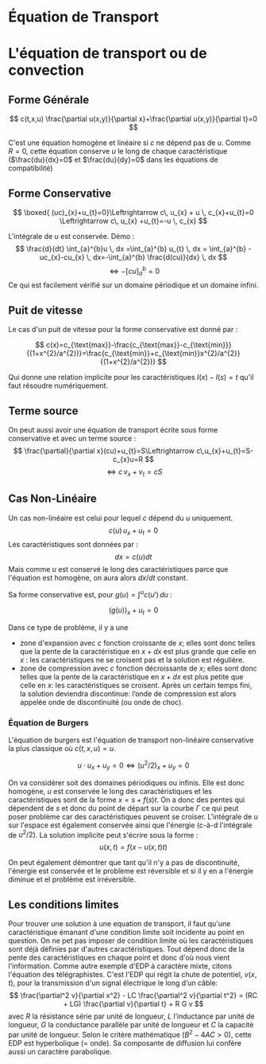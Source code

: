 # Équation de Transport

# L'équation de transport ou de convection

## Forme Générale

$$
c(t,x,u) \frac{\partial u(x,y)}{\partial x}+\frac{\partial u(x,y)}{\partial t}=0
$$

C'est une équation homogène et linéaire si $c$ ne dépend pas de $u$. Comme $R=0$, cette équation conserve $u$ le long de chaque caractéristique ($\frac{du}{dx}=0$ et $\frac{du}{dy}=0$ dans les équations de compatibilité)

## Forme Conservative

$$
\boxed{ (uc)_{x}+u_{t}=0}\Leftrightarrow c\, u_{x} + u \, c_{x}+u_{t}=0 \Leftrightarrow c\, u_{x} +u_{t}=-u \, c_{x}
$$

L'intégrale de $u$ est conservée. Démo :
$$
\frac{d}{dt} \int_{a}^{b}u  \, dx =\int_{a}^{b} u_{t} \, dx = \int_{a}^{b} -uc_{x}-cu_{x} \, dx=-\int_{a}^{b} \frac{d(cu)}{dx} \, dx
$$
$$
\Leftrightarrow -[cu]^{b}_{a}=0
$$
Ce qui est facilement vérifié sur un domaine périodique et un domaine infini.

## Puit de vitesse

Le cas d'un puit de vitesse pour la forme conservative est donné par :

$$
c(x)=c_{\text{max}}-\frac{c_{\text{max}}-c_{\text{min}}}{(1+x^{2}/a^{2})}=\frac{c_{\text{min}}+c_{\text{min}}x^{2}/a^{2}}{(1+x^{2}/a^{2})}
$$

Qui donne une relation implicite pour les caractéristiques $I(x)-I(s)=t$ qu'il faut résoudre numériquement. 

## Terme source

On peut aussi avoir une équation de transport écrite sous forme conservative et avec un terme source :
$$
\frac{\partial}{\partial x}(cu)+u_{t}=S\Leftrightarrow c\,u_{x}+u_{t}=S-c_{x}u=R
$$
$$
\Leftrightarrow c\,v_{x}+v_{t}=cS
$$

## Cas Non-Linéaire

Un cas non-linéaire est celui pour lequel $c$ dépend du $u$ uniquement. 
$$
c(u)\,u_{x}+u_{t}=0
$$
Les caractéristiques sont données par :
$$
dx=c(u)dt
$$
Mais comme $u$ est conservé le long des caractéristiques parce que l'équation est homogène, on aura alors $dx/dt$ constant.

Sa forme conservative est, pour $g(u)=\int^{u}c(u')  \, du$ :

$$
(g(u))_{x}+u_{t}=0
$$

Dans ce type de problème, il y a une 
- zone d'expansion avec $c$ fonction croissante de $x$; elles sont donc telles que la pente de la caractéristique en $x+dx$ est plus grande que celle en $x$ : les caractéristiques ne se croisent pas et la solution est régulière. 
- zone de compression avec $c$ fonction décroissante de $x$; elles sont donc telles que la pente de la caractéristique en $x + dx$ est plus petite que celle en $x$: les caractéristiques se croisent.
Après un certain temps fini, la solution deviendra discontinue: l’onde de compression est alors appelée onde de discontinuité (ou onde de choc).
### Équation de Burgers

L'équation de burgers est l'équation de transport non-linéaire conservative la plus classique où $c(t,x,u)=u$.

$$
u\cdot  u_{x}+u_{y}=0 \Leftrightarrow (u^{2}/2)_{x}+u_{y}=0
$$

On va considérer soit des domaines périodiques ou infinis. Elle est donc homogène, $u$ est conservée le long des caractéristiques et les caractéristiques sont de la forme $x=s+f(s)t$. On a donc des pentes qui dépendent de $s$ et donc du point de départ sur la courbe $\Gamma$ ce qui peut poser problème car des caractéristiques peuvent se croiser. 
L'intégrale de $u$ sur l'espace est également conservée ainsi que l'énergie (c-à-d l'intégrale de $u^{2}/2$). La solution implicite peut s'écrire sous la forme :
$$
u(x,t)=f(x-u(x,t)t)
$$

On peut également démontrer que tant qu'il n'y a pas de discontinuité, l'énergie est conservée et le problème est réversible et si il y en a l'énergie diminue et el problème est irréversible.

## Les conditions limites

Pour trouver une solution à une equation de transport, il faut qu'une caractéristique émanant d'une condition limite soit incidente au point en question. On ne pet pas imposer de condition limite où les caractéristiques sont déjà définies par d'autres caractéristiques. Tout dépend donc de la pente des caractéristiques en chaque point et donc d'où nous vient l'information.
Comme autre exemple d'EDP à caractère mixte, citons l'équation des télégraphistes. C'est l'EDP qui régit la chute de potentiel, $v(x,t)$, pour la transmission d'un signal électrique le long d’un câble:
$$
\frac{\partial^2 v}{\partial x^2} - LC \frac{\partial^2 v}{\partial t^2} = (RC + LG) \frac{\partial v}{\partial t} + R G v
$$
avec $R$ la résistance série par unité de longueur, $L$ l’inductance par unité de longueur, $G$ la conductance parallèle par unité de longueur et $C$ la capacité par unité de longueur. Selon le critère mathématique ($B^2 - 4AC > 0$), cette EDP est hyperbolique (= onde). Sa composante de diffusion lui confère aussi un caractère parabolique.

